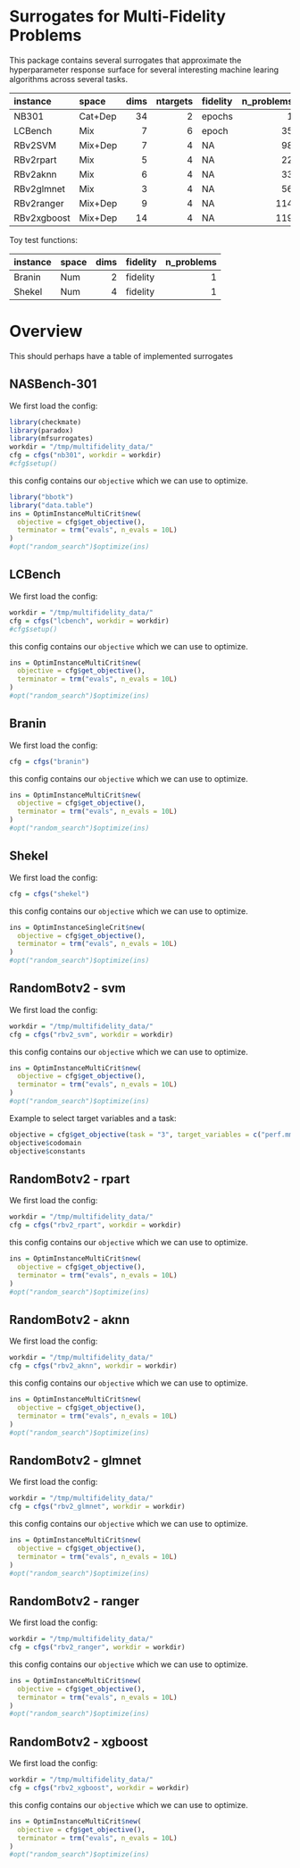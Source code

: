 
<!-- README.md is generated from README.Rmd. Please edit that file -->

# Surrogates for Multi-Fidelity Problems

This package contains several surrogates that approximate the
hyperparameter response surface for several interesting machine learing
algorithms across several tasks.

| instance    | space   | dims | ntargets | fidelity | n\_problems |
|:------------|:--------|-----:|---------:|:---------|------------:|
| NB301       | Cat+Dep |   34 |        2 | epochs   |           1 |
| LCBench     | Mix     |    7 |        6 | epoch    |          35 |
| RBv2SVM     | Mix+Dep |    7 |        4 | NA       |          98 |
| RBv2rpart   | Mix     |    5 |        4 | NA       |          22 |
| RBv2aknn    | Mix     |    6 |        4 | NA       |          33 |
| RBv2glmnet  | Mix     |    3 |        4 | NA       |          56 |
| RBv2ranger  | Mix+Dep |    9 |        4 | NA       |         114 |
| RBv2xgboost | Mix+Dep |   14 |        4 | NA       |         119 |

Toy test functions:

| instance | space | dims | fidelity | n\_problems |
|:---------|:------|-----:|:---------|------------:|
| Branin   | Num   |    2 | fidelity |           1 |
| Shekel   | Num   |    4 | fidelity |           1 |

# Overview

This should perhaps have a table of implemented surrogates

## NASBench-301

We first load the config:

``` r
library(checkmate)
library(paradox)
library(mfsurrogates)
workdir = "/tmp/multifidelity_data/"
cfg = cfgs("nb301", workdir = workdir)
#cfg$setup()
```

this config contains our `objective` which we can use to optimize.

``` r
library("bbotk")
library("data.table")
ins = OptimInstanceMultiCrit$new(
  objective = cfg$get_objective(),
  terminator = trm("evals", n_evals = 10L)
)
#opt("random_search")$optimize(ins)
```

## LCBench

We first load the config:

``` r
workdir = "/tmp/multifidelity_data/"
cfg = cfgs("lcbench", workdir = workdir)
#cfg$setup()
```

this config contains our `objective` which we can use to optimize.

``` r
ins = OptimInstanceMultiCrit$new(
  objective = cfg$get_objective(),
  terminator = trm("evals", n_evals = 10L)
)
#opt("random_search")$optimize(ins)
```

## Branin

We first load the config:

``` r
cfg = cfgs("branin")
```

this config contains our `objective` which we can use to optimize.

``` r
ins = OptimInstanceMultiCrit$new(
  objective = cfg$get_objective(),
  terminator = trm("evals", n_evals = 10L)
)
#opt("random_search")$optimize(ins)
```

## Shekel

We first load the config:

``` r
cfg = cfgs("shekel")
```

this config contains our `objective` which we can use to optimize.

``` r
ins = OptimInstanceSingleCrit$new(
  objective = cfg$get_objective(),
  terminator = trm("evals", n_evals = 10L)
)
#opt("random_search")$optimize(ins)
```

## RandomBotv2 - svm

We first load the config:

``` r
workdir = "/tmp/multifidelity_data/"
cfg = cfgs("rbv2_svm", workdir = workdir)
```

this config contains our `objective` which we can use to optimize.

``` r
ins = OptimInstanceMultiCrit$new(
  objective = cfg$get_objective(),
  terminator = trm("evals", n_evals = 10L)
)
#opt("random_search")$optimize(ins)
```

Example to select target variables and a task:

``` r
objective = cfg$get_objective(task = "3", target_variables = c("perf.mmce", "traintime"))
objective$codomain
objective$constants
```

## RandomBotv2 - rpart

We first load the config:

``` r
workdir = "/tmp/multifidelity_data/"
cfg = cfgs("rbv2_rpart", workdir = workdir)
```

this config contains our `objective` which we can use to optimize.

``` r
ins = OptimInstanceMultiCrit$new(
  objective = cfg$get_objective(),
  terminator = trm("evals", n_evals = 10L)
)
#opt("random_search")$optimize(ins)
```

## RandomBotv2 - aknn

We first load the config:

``` r
workdir = "/tmp/multifidelity_data/"
cfg = cfgs("rbv2_aknn", workdir = workdir)
```

this config contains our `objective` which we can use to optimize.

``` r
ins = OptimInstanceMultiCrit$new(
  objective = cfg$get_objective(),
  terminator = trm("evals", n_evals = 10L)
)
#opt("random_search")$optimize(ins)
```

## RandomBotv2 - glmnet

We first load the config:

``` r
workdir = "/tmp/multifidelity_data/"
cfg = cfgs("rbv2_glmnet", workdir = workdir)
```

this config contains our `objective` which we can use to optimize.

``` r
ins = OptimInstanceMultiCrit$new(
  objective = cfg$get_objective(),
  terminator = trm("evals", n_evals = 10L)
)
#opt("random_search")$optimize(ins)
```

## RandomBotv2 - ranger

We first load the config:

``` r
workdir = "/tmp/multifidelity_data/"
cfg = cfgs("rbv2_ranger", workdir = workdir)
```

this config contains our `objective` which we can use to optimize.

``` r
ins = OptimInstanceMultiCrit$new(
  objective = cfg$get_objective(),
  terminator = trm("evals", n_evals = 10L)
)
#opt("random_search")$optimize(ins)
```

## RandomBotv2 - xgboost

We first load the config:

``` r
workdir = "/tmp/multifidelity_data/"
cfg = cfgs("rbv2_xgboost", workdir = workdir)
```

this config contains our `objective` which we can use to optimize.

``` r
ins = OptimInstanceMultiCrit$new(
  objective = cfg$get_objective(),
  terminator = trm("evals", n_evals = 10L)
)
#opt("random_search")$optimize(ins)
```
